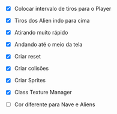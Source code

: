 - [X]  Colocar intervalo de tiros para o Player
- [X]  Tiros dos Alien indo para cima
- [X]  Atirando muito rápido 
- [X]  Andando até o meio da tela
- [X]  Criar reset 
- [X]  Criar colisões 
- [X]  Criar Sprites 
- [X]  Class Texture Manager
- [ ]  Cor diferente para Nave e Aliens

